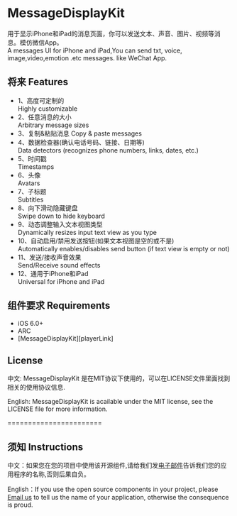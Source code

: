 MessageDisplayKit
=================

用于显示iPhone和iPad的消息页面，你可以发送文本、声音、图片、视频等消息。模仿微信App。                        
A messages UI for iPhone and iPad,You can send txt, voice, image,video,emotion .etc messages. like WeChat App.                                 


## 将来                                            Features 

* 1、高度可定制的                                     
Highly customizable
* 2、任意消息的大小                                   
Arbitrary message sizes
* 3、复制&粘贴消息
Copy & paste messages
* 4、数据检查器(确认电话号码、链接、日期等)           
Data detectors (recognizes phone numbers, links, dates, etc.)
* 5、时间戳                                           
Timestamps
* 6、头像                                             
Avatars
* 7、子标题                                           
Subtitles
* 8、向下滑动隐藏键盘                                 
Swipe down to hide keyboard
* 9、动态调整输入文本视图类型                         
Dynamically resizes input text view as you type
* 10、自动启用/禁用发送按钮(如果文本视图是空的或不是)  
Automatically enables/disables send button (if text view is empty or not)
* 11、发送/接收声音效果                                
Send/Receive sound effects
* 12、通用于iPhone和iPad                               
Universal for iPhone and iPad



## 组件要求                                        Requirements

* iOS 6.0+ 
* ARC
* [MessageDisplayKit][playerLink]


## License

中文: MessageDisplayKit 是在MIT协议下使用的，可以在LICENSE文件里面找到相关的使用协议信息.     

English: MessageDisplayKit is acailable under the MIT license, see the LICENSE file for more information.     

=======================
## 须知       Instructions
中文：如果您在您的项目中使用该开源组件,请给我们发[电子邮件](mailto:xhzengAIB@gmail.com?subject=From%20GitHub%20MessageDisplayKit)告诉我们您的应用程序的名称,否则后果自负。              
                           
English：If you use the open source components in your project, please [Email us](mailto:xhzengAIB@gmail.com?subject=From%20GitHub%20MessageDisplayKit) to tell us the name of your application, otherwise the consequence is proud.

